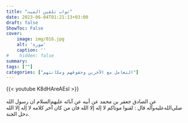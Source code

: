 ```yaml
---
title: "ثواب تلقين الميت"
date: 2023-06-04T01:21:13+03:00
draft: false
ShowToc: False
cover:
    image: img/016.jpg
    alt: 'صورة'
    caption: ''
#    hidden: false
summary: 
tags: [""]
categories: ["التعامل مع الآخرين وحقوقهم ومكانتهم"]
---
```

{{< youtube K8dHAreAEsI >}}  
 <br>
عن الصادق جعفر بن محمد عن أبيه عن آبائه عليهم‌السلام ان رسول
الله صلى‌الله‌عليه‌وآله قال : لقنوا موتاكم لا إله إلا الله فان من كان آخر كلامه
لا إله إلا الله دخل الجنة.


